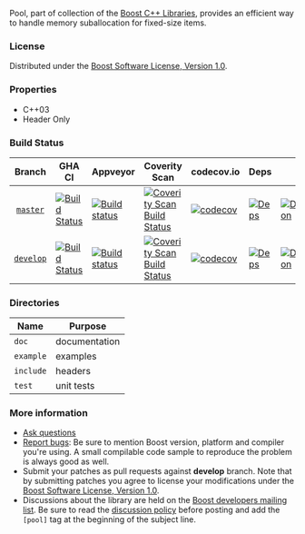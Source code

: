 Pool, part of collection of the [Boost C++ Libraries](http://github.com/boostorg), provides an efficient way to handle memory suballocation for fixed-size items.

### License

Distributed under the [Boost Software License, Version 1.0](http://www.boost.org/LICENSE_1_0.txt).

### Properties

* C++03
* Header Only

### Build Status

Branch          | GHA CI | Appveyor | Coverity Scan | codecov.io | Deps | Docs | Tests |
:-------------: | ------ | -------- | ------------- | ---------- | ---- | ---- | ----- |
[`master`](https://github.com/boostorg/pool/tree/master) | [![Build Status](https://github.com/boostorg/pool/actions/workflows/ci.yml/badge.svg?branch=master)](https://github.com/boostorg/pool/actions?query=branch:master) | [![Build status](https://ci.appveyor.com/api/projects/status/ci0aakleyrgnw7ji/branch/master?svg=true)](https://ci.appveyor.com/project/jeking3/pool-6s5a4/branch/master) | [![Coverity Scan Build Status](https://scan.coverity.com/projects/15800/badge.svg)](https://scan.coverity.com/projects/boostorg-pool) | [![codecov](https://codecov.io/gh/boostorg/pool/branch/master/graph/badge.svg)](https://codecov.io/gh/boostorg/pool/branch/master)| [![Deps](https://img.shields.io/badge/deps-master-brightgreen.svg)](https://pdimov.github.io/boostdep-report/master/pool.html) | [![Documentation](https://img.shields.io/badge/docs-master-brightgreen.svg)](http://www.boost.org/doc/libs/master/doc/html/pool.html) | [![Enter the Matrix](https://img.shields.io/badge/matrix-master-brightgreen.svg)](http://www.boost.org/development/tests/master/developer/pool.html)
[`develop`](https://github.com/boostorg/pool/tree/develop) | [![Build Status](https://github.com/boostorg/pool/actions/workflows/ci.yml/badge.svg?branch=develop)](https://github.com/boostorg/pool/actions?query=branch:develop) | [![Build status](https://ci.appveyor.com/api/projects/status/ci0aakleyrgnw7ji/branch/develop?svg=true)](https://ci.appveyor.com/project/jeking3/pool-6s5a4/branch/develop) | [![Coverity Scan Build Status](https://scan.coverity.com/projects/15800/badge.svg)](https://scan.coverity.com/projects/boostorg-pool) | [![codecov](https://codecov.io/gh/boostorg/pool/branch/develop/graph/badge.svg)](https://codecov.io/gh/boostorg/pool/branch/develop) | [![Deps](https://img.shields.io/badge/deps-develop-brightgreen.svg)](https://pdimov.github.io/boostdep-report/develop/pool.html) | [![Documentation](https://img.shields.io/badge/docs-develop-brightgreen.svg)](http://www.boost.org/doc/libs/develop/doc/html/pool.html) | [![Enter the Matrix](https://img.shields.io/badge/matrix-develop-brightgreen.svg)](http://www.boost.org/development/tests/develop/developer/pool.html)

### Directories

| Name        | Purpose                        |
| ----------- | ------------------------------ |
| `doc`       | documentation                  |
| `example`   | examples                       |
| `include`   | headers                        |
| `test`      | unit tests                     |

### More information

* [Ask questions](http://stackoverflow.com/questions/ask?tags=c%2B%2B,boost,boost-pool)
* [Report bugs](https://github.com/boostorg/pool/issues): Be sure to mention Boost version, platform and compiler you're using. A small compilable code sample to reproduce the problem is always good as well.
* Submit your patches as pull requests against **develop** branch. Note that by submitting patches you agree to license your modifications under the [Boost Software License, Version 1.0](http://www.boost.org/LICENSE_1_0.txt).
* Discussions about the library are held on the [Boost developers mailing list](http://www.boost.org/community/groups.html#main). Be sure to read the [discussion policy](http://www.boost.org/community/policy.html) before posting and add the `[pool]` tag at the beginning of the subject line.

